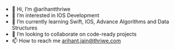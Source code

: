 - 👋 Hi, I’m @arihantthriwe
- 👀 I’m interested in IOS Development
- 🌱 I’m currently learning Swift, IOS, Advance Algorithms and Data Structures
- 💞️ I’m looking to collaborate on code-ready projects
- 📫 How to reach me arihant.jain@thriwe.com

<!---
arihantthriwe/arihantthriwe is a ✨ special ✨ repository because its `README.md` (this file) appears on your GitHub profile.
You can click the Preview link to take a look at your changes.
--->

